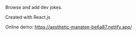 Browse and add dev jokes.

Created with React.js

Online demo: https://aesthetic-manatee-be6a87.netlify.app/
